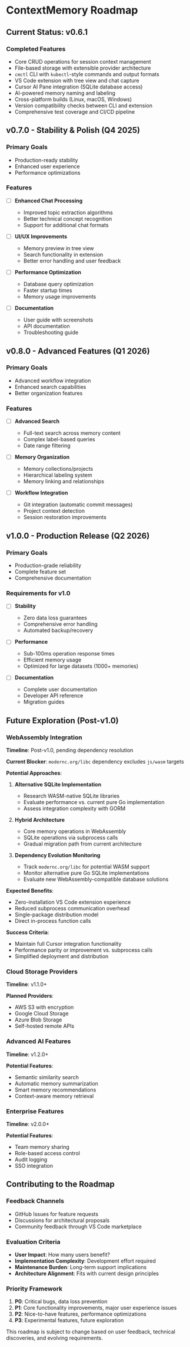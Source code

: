 # ContextMemory Roadmap

## Current Status: v0.6.1 

### Completed Features
- Core CRUD operations for session context management
- File-based storage with extensible provider architecture
- `cmctl` CLI with `kubectl`-style commands and output formats
- VS Code extension with tree view and chat capture
- Cursor AI Pane integration (SQLite database access)
- AI-powered memory naming and labeling
- Cross-platform builds (Linux, macOS, Windows)
- Version compatibility checks between CLI and extension
- Comprehensive test coverage and CI/CD pipeline

## v0.7.0 - Stability & Polish (Q4 2025)

### Primary Goals
- Production-ready stability
- Enhanced user experience
- Performance optimizations

### Features
- [ ] **Enhanced Chat Processing**
  - Improved topic extraction algorithms
  - Better technical concept recognition
  - Support for additional chat formats

- [ ] **UI/UX Improvements**
  - Memory preview in tree view
  - Search functionality in extension
  - Better error handling and user feedback

- [ ] **Performance Optimization**
  - Database query optimization
  - Faster startup times
  - Memory usage improvements

- [ ] **Documentation**
  - User guide with screenshots
  - API documentation
  - Troubleshooting guide

## v0.8.0 - Advanced Features (Q1 2026)

### Primary Goals
- Advanced workflow integration
- Enhanced search capabilities
- Better organization features

### Features
- [ ] **Advanced Search**
  - Full-text search across memory content
  - Complex label-based queries
  - Date range filtering

- [ ] **Memory Organization**
  - Memory collections/projects
  - Hierarchical labeling system
  - Memory linking and relationships

- [ ] **Workflow Integration**
  - Git integration (automatic commit messages)
  - Project context detection
  - Session restoration improvements

## v1.0.0 - Production Release (Q2 2026)

### Primary Goals
- Production-grade reliability
- Complete feature set
- Comprehensive documentation

### Requirements for v1.0
- [ ] **Stability**
  - Zero data loss guarantees
  - Comprehensive error handling
  - Automated backup/recovery

- [ ] **Performance**
  - Sub-100ms operation response times
  - Efficient memory usage
  - Optimized for large datasets (1000+ memories)

- [ ] **Documentation**
  - Complete user documentation
  - Developer API reference
  - Migration guides

## Future Exploration (Post-v1.0)

### WebAssembly Integration
**Timeline**: Post-v1.0, pending dependency resolution

**Current Blocker**: `modernc.org/libc` dependency excludes `js/wasm` targets

**Potential Approaches**:
1. **Alternative SQLite Implementation**
   - Research WASM-native SQLite libraries
   - Evaluate performance vs. current pure Go implementation
   - Assess integration complexity with GORM

2. **Hybrid Architecture** 
   - Core memory operations in WebAssembly
   - SQLite operations via subprocess calls
   - Gradual migration path from current architecture

3. **Dependency Evolution Monitoring**
   - Track `modernc.org/libc` for potential WASM support
   - Monitor alternative pure Go SQLite implementations
   - Evaluate new WebAssembly-compatible database solutions

**Expected Benefits**:
- Zero-installation VS Code extension experience
- Reduced subprocess communication overhead  
- Single-package distribution model
- Direct in-process function calls

**Success Criteria**:
- Maintain full Cursor integration functionality
- Performance parity or improvement vs. subprocess calls
- Simplified deployment and distribution

### Cloud Storage Providers
**Timeline**: v1.1.0+

**Planned Providers**:
- AWS S3 with encryption
- Google Cloud Storage
- Azure Blob Storage
- Self-hosted remote APIs

### Advanced AI Features
**Timeline**: v1.2.0+

**Potential Features**:
- Semantic similarity search
- Automatic memory summarization
- Smart memory recommendations
- Context-aware memory retrieval

### Enterprise Features
**Timeline**: v2.0.0+

**Potential Features**:
- Team memory sharing
- Role-based access control
- Audit logging
- SSO integration

## Contributing to the Roadmap

### Feedback Channels
- GitHub Issues for feature requests
- Discussions for architectural proposals
- Community feedback through VS Code marketplace

### Evaluation Criteria
- **User Impact**: How many users benefit?
- **Implementation Complexity**: Development effort required
- **Maintenance Burden**: Long-term support implications
- **Architecture Alignment**: Fits with current design principles

### Priority Framework
1. **P0**: Critical bugs, data loss prevention
2. **P1**: Core functionality improvements, major user experience issues
3. **P2**: Nice-to-have features, performance optimizations
4. **P3**: Experimental features, future exploration

This roadmap is subject to change based on user feedback, technical discoveries, and evolving requirements.
